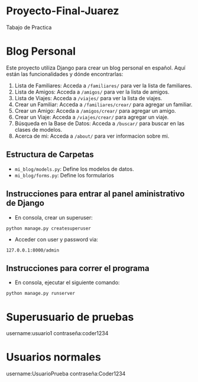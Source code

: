 # Proyecto-Final-Juarez
Tabajo de Practica 

# Blog Personal 

Este proyecto utiliza Django para crear un blog personal en español. Aquí están las funcionalidades y dónde encontrarlas:

1. Lista de Familiares: Acceda a `/familiares/` para ver la lista de familiares.
2. Lista de Amigos: Acceda a `/amigos/` para ver la lista de amigos.
3. Lista de Viajes: Acceda a `/viajes/` para ver la lista de viajes.
4. Crear un Familiar: Acceda a `/familiares/crear/` para agregar un familiar.
5. Crear un Amigo: Acceda a `/amigos/crear/` para agregar un amigo.
6. Crear un Viaje: Acceda a `/viajes/crear/` para agregar un viaje.
7. Búsqueda en la Base de Datos: Acceda a `/buscar/` para buscar en las clases de modelos.
8. Acerca de mi: Acceda a `/about/` para ver informacion sobre mi.

## Estructura de Carpetas

- `mi_blog/models.py`: Define los modelos de datos.
- `mi_blog/forms.py`: Define los formularios


## Instrucciones para entrar al panel aministrativo de Django
+ En consola, crear un superuser:
```
python manage.py createsuperuser
```
+ Acceder con user y password via:
```
127.0.0.1:8000/admin
```
## Instrucciones para correr el programa
+ En consola, ejecutar el siguiente comando:
```
python manage.py runserver
```
# Superusuario de pruebas
username:usuario1
contraseña:coder1234

# Usuarios normales
username:UsuarioPrueba
contraseña:Coder1234